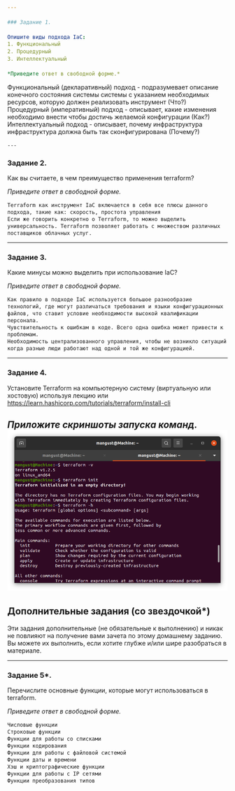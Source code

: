 ```yaml
---

### Задание 1.

Опишите виды подхода IaC:
1. Функциональный
2. Процедурный 
3. Интеллектуальный

*Приведите ответ в свободной форме.*

```
Функциональный (декларативный) подход - подразумевает описание конечного состояния системы системы с указанием необходимых ресурсов, которую должен реализовать инструмент (Что?)
Процедурный (императивный) подход - описывает, какие изменения необходимо внести чтобы достичь желаемой конфигурации (Как?)
Интеллектуальный подход - описывает, почему инфраструктура инфраструктура должна быть так сконфигурирована (Почему?)
```
---
```


### Задание 2.

Как вы считаете, в чем преимущество применения terraform?

*Приведите ответ в свободной форме.*

```
Terraform как инструмент IaC включается в себя все плюсы данного подхода, такие как: скорость, простота управления
Если же говорить конкретно о Terraform, то можно выделить универсальность. Terraform позволяет работать с множеством различныx поставщиков облачных услуг.
```
---

### Задание 3.

Какие минусы можно выделить при использование IaC?

*Приведите ответ в свободной форме.*

```
Как правило в подходе IaC используется большое разнообразие технологий, где могут различаться требования и языки конфигурационных файлов, что ставит условие необходимости высокой квалификации персонала.
Чувствительность к ошибкам в коде. Всего одна ошибка может привести к проблемам.
Необходимость централизованного управления, чтобы не возникло ситуаций когда разные люди работают над одной и той же конфигурацией. 
```
---

### Задание 4.

Установите Terraform на компьютерную систему (виртуальную или хостовую) используя лекцию или https://learn.hashicorp.com/tutorials/terraform/install-cli

*Приложите скриншоты запуска команд.*
![Скриншот](./Pictures/7.2.4.png)
---

## Дополнительные задания (со звездочкой*)
Эти задания дополнительные (не обязательные к выполнению) и никак не повлияют на получение вами зачета по этому домашнему заданию. Вы можете их выполнить, если хотите глубже и/или шире разобраться в материале.

---

### Задание 5*.

Перечислите основные функции, которые могут использоваться в terraform.

*Приведите ответ в свободной форме.*
```
Числовые функции
Строковые функции
Функции для работы со списками
Функции кодирования
Функции для работы с файловой системой 
Функции даты и времени
Хэш и криптографические функции
Функции для работы с IP сетями
Функции преобразования типов
```

